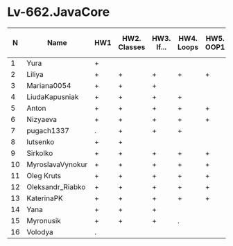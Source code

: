 # Lv-662.JavaCore

N|Name| HW1 | HW2. Classes|HW3. If...|HW4. Loops|HW5. OOP1 |HW6. OOP2 |HW7. Inner classes| HW8. Collection | HW9. String|HW10. Exception|HW11. Thread. IO|HW12. Java8
--|--|--|--|--|--|--|--|--|--|--|--|--|--
1|Yura|+||||||||||||
2|Liliya|+|+|+|+|+|+|+||+||||
3|Mariana0054|+|+|+||||||||||
4|LiudaKapusniak|+|+|+|+|||||||||
5|Anton|+|+|+|+|+|+|+|+|+||||
6|Nizyaeva|+|+|+|+|+|+|+||||||
7|pugach1337|.|+|+|+|||||||||
8|lutsenko|+|+|||||||||||
9|Sirkolko|+|+|+|+|+|+|||||||
10|MyroslavaVynokur|+|+|+|+|+|+|+|+|+||||
11|Oleg Kruts|+|+|+|+|+|+|+|+|||||
12|Oleksandr_Riabko|+|+|+|+|+|+|+|+|+||||
13|KaterinaPK|+|+|+|+|+|+|+|+|||||
14|Yana|+|+|+||||||||||
15|Myronusik|+|+|+|.|||||||||
16|Volodya|.||||||||||||

